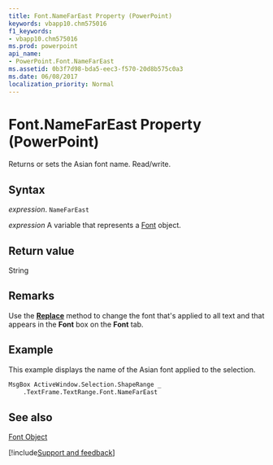 ```yaml
---
title: Font.NameFarEast Property (PowerPoint)
keywords: vbapp10.chm575016
f1_keywords:
- vbapp10.chm575016
ms.prod: powerpoint
api_name:
- PowerPoint.Font.NameFarEast
ms.assetid: 0b3f7d98-bda5-eec3-f570-20d8b575c0a3
ms.date: 06/08/2017
localization_priority: Normal
---
```



# Font.NameFarEast Property (PowerPoint)

Returns or sets the Asian font name. Read/write.


## Syntax

 _expression_. `NameFarEast`

 _expression_ A variable that represents a [Font](./PowerPoint.Font.md) object.


## Return value

String


## Remarks

Use the  **[Replace](PowerPoint.Fonts.Replace.md)** method to change the font that's applied to all text and that appears in the **Font** box on the **Font** tab.


## Example

This example displays the name of the Asian font applied to the selection.


```vb
MsgBox ActiveWindow.Selection.ShapeRange _
    .TextFrame.TextRange.Font.NameFarEast
```


## See also


[Font Object](PowerPoint.Font.md)

[!include[Support and feedback](~/includes/feedback-boilerplate.md)]